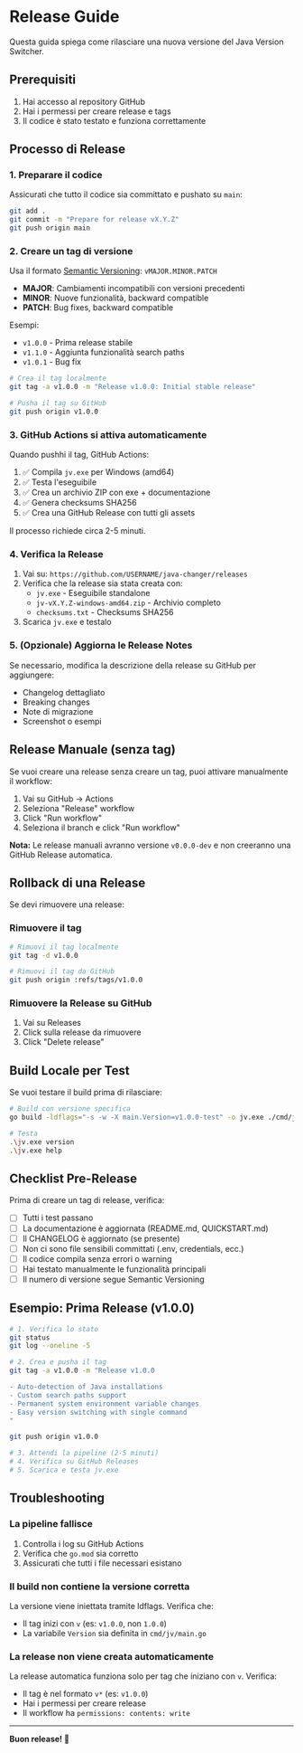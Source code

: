 # Release Guide

Questa guida spiega come rilasciare una nuova versione del Java Version Switcher.

## Prerequisiti

1. Hai accesso al repository GitHub
2. Hai i permessi per creare release e tags
3. Il codice è stato testato e funziona correttamente

## Processo di Release

### 1. Preparare il codice

Assicurati che tutto il codice sia committato e pushato su `main`:

```bash
git add .
git commit -m "Prepare for release vX.Y.Z"
git push origin main
```

### 2. Creare un tag di versione

Usa il formato [Semantic Versioning](https://semver.org/): `vMAJOR.MINOR.PATCH`

- **MAJOR**: Cambiamenti incompatibili con versioni precedenti
- **MINOR**: Nuove funzionalità, backward compatible
- **PATCH**: Bug fixes, backward compatible

Esempi:
- `v1.0.0` - Prima release stabile
- `v1.1.0` - Aggiunta funzionalità search paths
- `v1.0.1` - Bug fix

```bash
# Crea il tag localmente
git tag -a v1.0.0 -m "Release v1.0.0: Initial stable release"

# Pusha il tag su GitHub
git push origin v1.0.0
```

### 3. GitHub Actions si attiva automaticamente

Quando pushhi il tag, GitHub Actions:

1. ✅ Compila `jv.exe` per Windows (amd64)
2. ✅ Testa l'eseguibile
3. ✅ Crea un archivio ZIP con exe + documentazione
4. ✅ Genera checksums SHA256
5. ✅ Crea una GitHub Release con tutti gli assets

Il processo richiede circa 2-5 minuti.

### 4. Verifica la Release

1. Vai su: `https://github.com/USERNAME/java-changer/releases`
2. Verifica che la release sia stata creata con:
   - `jv.exe` - Eseguibile standalone
   - `jv-vX.Y.Z-windows-amd64.zip` - Archivio completo
   - `checksums.txt` - Checksums SHA256
3. Scarica `jv.exe` e testalo

### 5. (Opzionale) Aggiorna le Release Notes

Se necessario, modifica la descrizione della release su GitHub per aggiungere:
- Changelog dettagliato
- Breaking changes
- Note di migrazione
- Screenshot o esempi

## Release Manuale (senza tag)

Se vuoi creare una release senza creare un tag, puoi attivare manualmente il workflow:

1. Vai su GitHub → Actions
2. Seleziona "Release" workflow
3. Click "Run workflow"
4. Seleziona il branch e click "Run workflow"

**Nota:** Le release manuali avranno versione `v0.0.0-dev` e non creeranno una GitHub Release automatica.

## Rollback di una Release

Se devi rimuovere una release:

### Rimuovere il tag

```bash
# Rimuovi il tag localmente
git tag -d v1.0.0

# Rimuovi il tag da GitHub
git push origin :refs/tags/v1.0.0
```

### Rimuovere la Release su GitHub

1. Vai su Releases
2. Click sulla release da rimuovere
3. Click "Delete release"

## Build Locale per Test

Se vuoi testare il build prima di rilasciare:

```bash
# Build con versione specifica
go build -ldflags="-s -w -X main.Version=v1.0.0-test" -o jv.exe ./cmd/jv

# Testa
.\jv.exe version
.\jv.exe help
```

## Checklist Pre-Release

Prima di creare un tag di release, verifica:

- [ ] Tutti i test passano
- [ ] La documentazione è aggiornata (README.md, QUICKSTART.md)
- [ ] Il CHANGELOG è aggiornato (se presente)
- [ ] Non ci sono file sensibili committati (.env, credentials, ecc.)
- [ ] Il codice compila senza errori o warning
- [ ] Hai testato manualmente le funzionalità principali
- [ ] Il numero di versione segue Semantic Versioning

## Esempio: Prima Release (v1.0.0)

```bash
# 1. Verifica lo stato
git status
git log --oneline -5

# 2. Crea e pusha il tag
git tag -a v1.0.0 -m "Release v1.0.0

- Auto-detection of Java installations
- Custom search paths support
- Permanent system environment variable changes
- Easy version switching with single command
"

git push origin v1.0.0

# 3. Attendi la pipeline (2-5 minuti)
# 4. Verifica su GitHub Releases
# 5. Scarica e testa jv.exe
```

## Troubleshooting

### La pipeline fallisce

1. Controlla i log su GitHub Actions
2. Verifica che `go.mod` sia corretto
3. Assicurati che tutti i file necessari esistano

### Il build non contiene la versione corretta

La versione viene iniettata tramite ldflags. Verifica che:
- Il tag inizi con `v` (es: `v1.0.0`, non `1.0.0`)
- La variabile `Version` sia definita in `cmd/jv/main.go`

### La release non viene creata automaticamente

La release automatica funziona solo per tag che iniziano con `v`. Verifica:
- Il tag è nel formato `v*` (es: `v1.0.0`)
- Hai i permessi per creare release
- Il workflow ha `permissions: contents: write`

---

**Buon release! 🚀**
